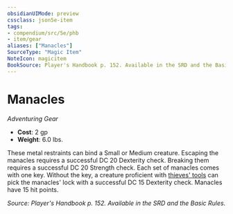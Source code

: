 ```yaml
---
obsidianUIMode: preview
cssclass: json5e-item
tags:
- compendium/src/5e/phb
- item/gear
aliases: ["Manacles"]
SourceType: "Magic Item"
NoteIcon: magicitem
BookSource: Player's Handbook p. 152. Available in the SRD and the Basic Rules.
---
```

# Manacles
*Adventuring Gear*  

- **Cost**: 2 gp
- **Weight**: 6.0 lbs.

These metal restraints can bind a Small or Medium creature. Escaping the manacles requires a successful DC 20 Dexterity check. Breaking them requires a successful DC 20 Strength check. Each set of manacles comes with one key. Without the key, a creature proficient with [thieves' tools](/3-Mechanics/CLI/items/thieves-tools.md) can pick the manacles' lock with a successful DC 15 Dexterity check. Manacles have 15 hit points.

*Source: Player's Handbook p. 152. Available in the SRD and the Basic Rules.*